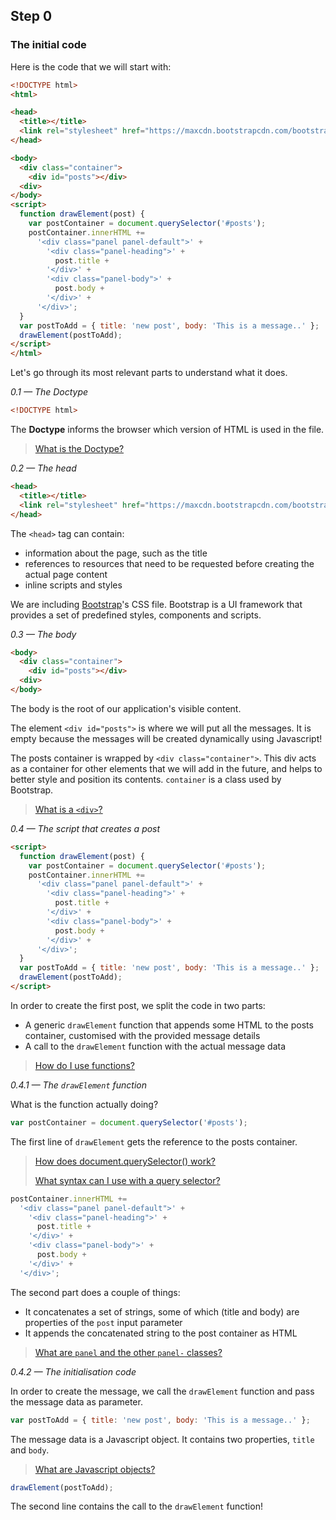 ## Step 0

### The initial code
Here is the code that we will start with:

```html
<!DOCTYPE html>
<html>

<head>
  <title></title>
  <link rel="stylesheet" href="https://maxcdn.bootstrapcdn.com/bootstrap/3.3.6/css/bootstrap.min.css" integrity="sha384-1q8mTJOASx8j1Au+a5WDVnPi2lkFfwwEAa8hDDdjZlpLegxhjVME1fgjWPGmkzs7" crossorigin="anonymous">
</head>

<body>
  <div class="container">
    <div id="posts"></div>
  <div>
</body>
<script>
  function drawElement(post) {
    var postContainer = document.querySelector('#posts');
    postContainer.innerHTML +=
      '<div class="panel panel-default">' +
        '<div class="panel-heading">' +
          post.title +
        '</div>' +
        '<div class="panel-body">' +
          post.body +
        '</div>' +
      '</div>';
  }
  var postToAdd = { title: 'new post', body: 'This is a message..' };
  drawElement(postToAdd);
</script>
</html>
```

Let's go through its most relevant parts to understand what it does.

*0.1 — The Doctype*
```html
<!DOCTYPE html>
```
The **Doctype** informs the browser which version of HTML is used in the file.

> [What is the Doctype?](https://developer.mozilla.org/en-US/docs/Glossary/Doctype)

*0.2 — The head*
```html
<head>
  <title></title>
  <link rel="stylesheet" href="https://maxcdn.bootstrapcdn.com/bootstrap/3.3.6/css/bootstrap.min.css" integrity="sha384-1q8mTJOASx8j1Au+a5WDVnPi2lkFfwwEAa8hDDdjZlpLegxhjVME1fgjWPGmkzs7" crossorigin="anonymous">
</head>
```
The ```<head>``` tag can contain:
- information about the page, such as the title
- references to resources that need to be requested before creating the actual page content
- inline scripts and styles

We are including [Bootstrap](http://getbootstrap.com/)'s CSS file. Bootstrap is a UI framework that provides a set of predefined styles, components and scripts.

*0.3 — The body*
```html
<body>
  <div class="container">
    <div id="posts"></div>
  <div>
</body>
```
The body is the root of our application's visible content.

The element ```<div id="posts">``` is where we will put all the messages. It is empty because the messages will be created dynamically using Javascript!

The posts container is wrapped by ```<div class="container">```. This div acts as a container for other elements that we will add in the future, and helps to better style and position its contents. ```container``` is a class used by Bootstrap.

> [What is a ```<div>```?](https://developer.mozilla.org/en/docs/Web/HTML/Element/div)

*0.4 — The script that creates a post*
```html
<script>
  function drawElement(post) {
    var postContainer = document.querySelector('#posts');
    postContainer.innerHTML +=
      '<div class="panel panel-default">' +
        '<div class="panel-heading">' +
          post.title +
        '</div>' +
        '<div class="panel-body">' +
          post.body +
        '</div>' +
      '</div>';
  }
  var postToAdd = { title: 'new post', body: 'This is a message..' };
  drawElement(postToAdd);
</script>
```
In order to create the first post, we split the code in two parts:
- A generic ```drawElement``` function that appends some HTML to the posts container, customised with the provided message details
- A call to the ```drawElement``` function with the actual message data

> [How do I use functions?](https://developer.mozilla.org/en-US/docs/Web/JavaScript/Guide/Functions)

*0.4.1 — The ```drawElement``` function*

What is the function actually doing?

```javascript
var postContainer = document.querySelector('#posts');
```
The first line of ```drawElement``` gets the reference to the posts container.

> [How does document.querySelector() work?](https://developer.mozilla.org/en-US/docs/Web/API/Document/querySelector)
>
> [What syntax can I use with a query selector?](https://developer.mozilla.org/en-US/docs/Web/Guide/CSS/Getting_Started/Selectors)

```javascript
postContainer.innerHTML +=
  '<div class="panel panel-default">' +
    '<div class="panel-heading">' +
      post.title +
    '</div>' +
    '<div class="panel-body">' +
      post.body +
    '</div>' +
  '</div>';
```
The second part does a couple of things:
- It concatenates a set of strings, some of which (title and body) are properties of the ```post``` input parameter
- It appends the concatenated string to the post container as HTML

> [What are ```panel``` and the other ```panel-``` classes?](http://getbootstrap.com/components/#panels)

*0.4.2 — The initialisation code*

In order to create the message, we call the ```drawElement``` function and pass the message data as parameter.

```javascript
var postToAdd = { title: 'new post', body: 'This is a message..' };
```
The message data is a Javascript object. It contains two properties, ```title``` and ```body```.

> [What are Javascript objects?](https://developer.mozilla.org/en-US/docs/Web/JavaScript/Guide/Working_with_Objects)

```javascript
drawElement(postToAdd);
```
The second line contains the call to the ```drawElement``` function!
